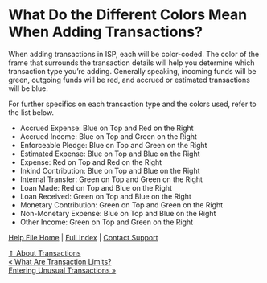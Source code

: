  What Do the Different Colors Mean When Adding Transactions?
==========

When adding transactions in ISP, each will be color-coded. The color of the frame that surrounds the transaction details will help you determine which transaction type you’re adding. Generally speaking, incoming funds will be green, outgoing funds will be red, and accrued or estimated transactions will be blue.

For further specifics on each transaction type and the colors used, refer to the list below.

* Accrued Expense: Blue on Top and Red on the Right
* Accrued Income: Blue on Top and Green on the Right
* Enforceable Pledge: Blue on Top and Green on the Right
* Estimated Expense: Blue on Top and Blue on the Right
* Expense: Red on Top and Red on the Right
* Inkind Contribution: Blue on Top and Blue on the Right
* Internal Transfer: Green on Top and Green on the Right
* Loan Made: Red on Top and Blue on the Right
* Loan Received: Green on Top and Blue on the Right
* Monetary Contribution: Green on Top and Green on the Right
* Non-Monetary Expense: Blue on Top and Blue on the Right
* Other Income: Green on Top and Green on the Right

[Help File Home](/help/) | [Full Index](/Help-File-Directory/) | [Contact Support](mailto:support@ISPolitical.com)

[⇑ About Transactions](/About-Transactions)  
[« What Are Transaction Limits?](/What-Are-Transaction-Limits)  
[Entering Unusual Transactions »](/Entering-Unusual-Transactions)